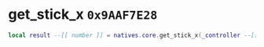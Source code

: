 # get_stick_x `0x9AAF7E28`

```lua
local result --[[ number ]] = natives.core.get_stick_x(_controller --[[ number ]], _isrightstick --[[ boolean ]], _unk0 --[[ number ]])
```